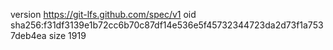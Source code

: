 version https://git-lfs.github.com/spec/v1
oid sha256:f31df3139e1b72cc6b70c87df14e536e5f45732344723da2d73f1a7537deb4ea
size 1919
